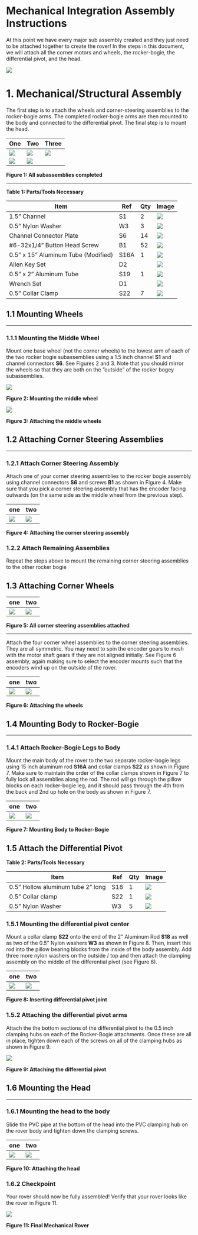 # Mechanical Integration Assembly Instructions

At this point we have every major sub assembly created and they just need to be attached together to create the rover! In the steps in this document, we will attach all the corner motors and wheels, the rocker-bogie, the differential pivot, and the head.

![](../../images/mechanical_integration/final_title.png)

#  1. Mechanical/Structural Assembly
 
The first step is to attach the wheels and corner-steering assemblies to the rocker-bogie arms. 
The completed rocker-bogie arms are then mounted to the body and connected to the differential pivot. 
The final step is to mount the head. 

| One | Two | Three |
| --- | --- | --- |
| ![](../../images/mechanical_integration/differential_pivot.png) | ![](../../images/mechanical_integration/head_final.png) | ![](../../images/mechanical_integration/wheels_title.png) |
| ![](../../images/mechanical_integration/rocker_bogie_title.png)| ![](../../images/mechanical_integration/finished_body.png) ||

**Figure 1: All subassemblies completed**

---

**Table 1: Parts/Tools Necessary**
 
| Item | Ref | Qty | Image|
|------|-----|-----|------|
| 1.5” Channel | S1 | 2 | ![](../../images/components/structural/S1.png)|
| 0.5” Nylon Washer | W3 | 3 | ![](../../images/components/washers/W3.png) |
| Channel Connector Plate | S6 | 14 | ![](../../images/components/structural/S6.png) |
| #6-32x1/4” Button Head Screw | B1 | 52 | ![](../../images/components/screws/B1.png) |
| 0.5” x 15” Aluminum Tube (Modified) | S16A | 1 | ![](../../images/components/structural/S16A.png) |
| Allen Key Set | D2 | | ![](../../images/components/tools/D2.png) |
| 0.5” x 2” Aluminum Tube | S19 | 1 | ![](../../images/components/structural/S19.png) |
| Wrench Set | D1 | | ![](../../images/components/tools/D1.png) |
| 0.5” Collar Clamp | S22 | 7 | ![](../../images/components/structural/S22.png) |


## 1.1 Mounting Wheels

---

### 1.1.1 Mounting the Middle Wheel 

Mount one base wheel (not the corner wheels) to the lowest arm of each of the two rocker bogie subassemblies using a 1.5 inch channel **S1** and channel connectors **S6**. 
See Figures 2 and 3. 
Note that you should mirror the wheels so that they are both on the ”outside” of the rocker bogey subassemblies.

![](../../images/mechanical_integration/rb_step_19.png)

**Figure 2: Mounting the middle wheel**

![](../../images/mechanical_integration/rb_final_3.png)

**Figure 3: Attaching the middle wheels**

## 1.2 Attaching Corner Steering Assemblies

---

### 1.2.1 Attach Corner Steering Assembly
Attach one of your corner steering assemblies to the rocker bogie assembly using channel connectors **S6** and screws **B1** as shown in Figure 4. Make sure that you pick a corner steering assembly that has the encoder facing outwards (on the same side as the middle wheel from the previous step).
 
| one | two |
| --- | --- |
| ![](../../images/mechanical_integration/step_1.png) | ![](../../images/mechanical_integration/step_2.png) |

**Figure 4: Attaching the corner steering assembly**

### 1.2.2 Attach Remaining Assemblies
Repeat the steps above to mount the remaining corner steering assemblies to the other rocker bogie
   
## 1.3 Attaching Corner Wheels

| one | two |
| --- | --- |
| ![](../../images/mechanical_integration/step_3.png) | ![](../../images/mechanical_integration/step_4.png) |
**Figure 5: All corner steering assemblies attached**

---

Attach the four corner wheel assemblies to the corner steering assemblies. They are all symmetric. You may need to spin the encoder gears to mesh with the motor shaft gears if they are not aligned initially. See Figure 6
assembly, again making sure to select the encoder mounts such that the encoders wind up on the outside of the rover.

| one | two |
| --- | --- |
| ![](../../images/mechanical_integration/step_5.png) | ![](../../images/mechanical_integration/step_6.png) |


**Figure 6: Attaching the wheels**
 

## 1.4 Mounting Body to Rocker-Bogie

---


### 1.4.1 Attach Rocker-Bogie Legs to Body
Mount the main body of the rover to the two separate rocker-bogie legs using 15 inch aluminum rod **S16A** and collar clamps **S22** as shown in Figure 7. Make sure to maintain the order of the collar clamps shown in Figure 7 to fully lock all assemblies along the rod. The rod will go through the pillow blocks on each rocker-bogie leg, and it should pass through the 4th from the back and 2nd up hole on the body as shown in Figure 7.

| one | two |
| --- | --- |
| ![](../../images/mechanical_integration/step_7.png) | ![](../../images/mechanical_integration/step_8.png) |


**Figure 7: Mounting Body to Rocker-Bogie**

## 1.5 Attach the Differential Pivot

**Table 2: Parts/Tools Necessary**

| Item | Ref | Qty | Image |
| --- | --- | --- | --- |
| 0.5” Hollow aluminum tube 2” long|S18|1| ![](../../images/components/structural/S18.png) |
| 0.5” Collar clamp|S22|1| ![](../../images/components/structural/S22.png) |
| 0.5” Nylon Washer |W3 |5| ![](../../images/components/washers/W3.png) |


### 1.5.1 Mounting the differential pivot center
Mount a collar clamp **S22** onto the end of the 2” Aluminum Rod **S18** as well as two of the 0.5” Nylon washers **W3** as shown in Figure 8. 
Then, insert this rod into the pillow bearing blocks from the inside of the body assembly. 
Add three more nylon washers on the outside / top and then attach the clamping assembly on the middle of the differential pivot (see Figure 8).

| one | two |
| --- | --- |
| ![](../../images/mechanical_integration/diff_step_6b.png) | ![](../../images/mechanical_integration/diff_step_7.png) |

**Figure 8: Inserting differential pivot joint**

   
### 1.5.2 Attaching the differential pivot arms
Attach the the bottom sections of the differential pivot to the 0.5 inch clamping hubs on each of the Rocker-Bogie attachments. Once these are all in place, tighten down each of the screws on all of the clamping hubs as shown in Figure 9.

![](../../images/mechanical_integration/diff_step_8.png)

**Figure 9: Attaching the differential pivot**

## 1.6 Mounting the Head

---

### 1.6.1 Mounting the head to the body 
Slide the PVC pipe at the bottom of the head into the PVC clamping hub on the rover body and tighten down the clamping screws.

| one | two |
| --- | --- |
| ![](../../images/mechanical_integration/step_13.png) | ![](../../images/mechanical_integration/step_14.png) |


**Figure 10: Attaching the head**

### 1.6.2 Checkpoint
Your rover should now be fully assembled! 
Verify that your rover looks like the rover in Figure 11.

![](../../images/mechanical_integration/final.png)

**Figure 11: Final Mechanical Rover**
